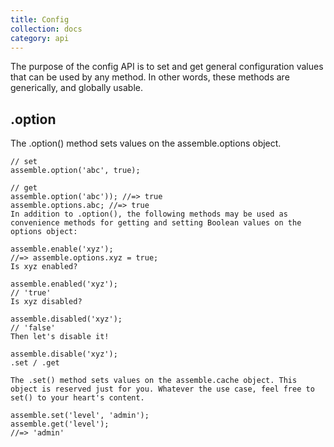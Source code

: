 ```yaml
---
title: Config
collection: docs
category: api
---
```


The purpose of the config API is to set and get general configuration values that can be used by any method. In other words, these methods are generically, and globally usable.

## .option

The .option() method sets values on the assemble.options object.

```
// set
assemble.option('abc', true);

// get
assemble.option('abc')); //=> true
assemble.options.abc; //=> true
In addition to .option(), the following methods may be used as convenience methods for getting and setting Boolean values on the options object:

assemble.enable('xyz');
//=> assemble.options.xyz = true;
Is xyz enabled?

assemble.enabled('xyz');
// 'true'
Is xyz disabled?

assemble.disabled('xyz');
// 'false'
Then let's disable it!

assemble.disable('xyz');
.set / .get

The .set() method sets values on the assemble.cache object. This object is reserved just for you. Whatever the use case, feel free to set() to your heart's content.

assemble.set('level', 'admin');
assemble.get('level');
//=> 'admin'
